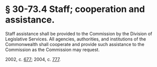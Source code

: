 # § 30-73.4 Staff; cooperation and assistance.

<p>Staff assistance shall be provided to the Commission by the Division of Legislative Services. All agencies, authorities, and institutions of the Commonwealth shall cooperate and provide such assistance to the Commission as the Commission may request.</p><p>2002, c. <a href='http://lis.virginia.gov/cgi-bin/legp604.exe?021+ful+CHAP0677'>677</a>; 2004, c. <a href='http://lis.virginia.gov/cgi-bin/legp604.exe?041+ful+CHAP0777'>777</a>.</p>
